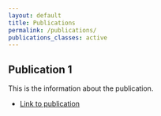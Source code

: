 ```yaml
---
layout: default
title: Publications
permalink: /publications/
publications_classes: active
---
```


## Publication 1

This is the information about the publication.

- [Link to publication](https://www.google.com)
